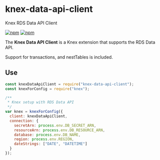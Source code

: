 # knex-data-api-client

Knex RDS Data API Client

[![npm](https://img.shields.io/npm/v/knex-data-api-client.svg)](https://www.npmjs.com/package/knex-data-api-client)
[![npm](https://img.shields.io/npm/l/knex-data-api-client.svg)](https://www.npmjs.com/package/knex-data-api-client)

The **Knex Data API Client** is a Knex extension that supports the RDS Data API.

Support for transactions, and nestTables is included.

## Use

```javascript
const knexDataApiClient = require("knex-data-api-client");
const knexForConfig = require("knex");

/**
 * Knex setup with RDS Data API
 */
var knex = knexForConfig({
  client: knexDataApiClient,
  connection: {
    secretArn: process.env.DB_SECRET_ARN,
    resourceArn: process.env.DB_RESOURCE_ARN,
    database: process.env.DB_NAME,
    region: process.env.REGION,
    dateStrings: ["DATE", "DATETIME"]
  }
});
```
